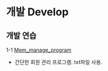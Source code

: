 # 개발 Develop

## 개발 연습
1-1 [Mem_manage_program](https://github.com/Chanmi-K/Python/blob/main/Develop/Mem_manage_program.py)
* 간단한 회원 관리 프로그램. txt파일 사용.
